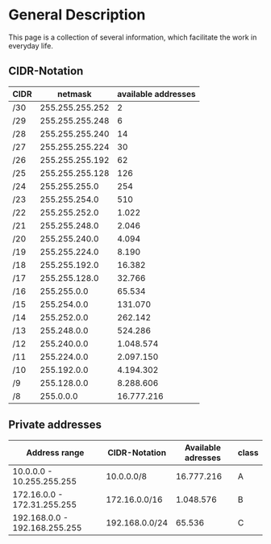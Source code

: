 # General Description

This page is a collection of several information, which facilitate the work in everyday life.

## CIDR-Notation
| CIDR	| netmask		  | available addresses |
| ----- | --------------- | ------------------- |
| /30	| 255.255.255.252 |	2					|
| /29	| 255.255.255.248 |	6					|
| /28	| 255.255.255.240 |	14					|
| /27	| 255.255.255.224 |	30					|
| /26	| 255.255.255.192 |	62					|
| /25	| 255.255.255.128 |	126					|
| /24	| 255.255.255.0	  | 254					|
| /23	| 255.255.254.0	  | 510					|
| /22	| 255.255.252.0	  | 1.022				|
| /21	| 255.255.248.0	  | 2.046				|
| /20	| 255.255.240.0	  | 4.094				|
| /19	| 255.255.224.0	  | 8.190				|
| /18	| 255.255.192.0	  | 16.382				|
| /17	| 255.255.128.0	  | 32.766				|
| /16	| 255.255.0.0	  | 65.534				|
| /15	| 255.254.0.0	  | 131.070				|
| /14	| 255.252.0.0	  | 262.142				|
| /13	| 255.248.0.0	  | 524.286				|
| /12	| 255.240.0.0	  | 1.048.574			|
| /11	| 255.224.0.0	  | 2.097.150			|
| /10	| 255.192.0.0	  | 4.194.302			|
| /9	| 255.128.0.0	  | 8.288.606			|
| /8	| 255.0.0.0	      | 16.777.216			|

## Private addresses
| Address range                 | CIDR-Notation  | Available adresses | class |
| ----------------------------- | -------------- | ------------------ | ----- |
| 10.0.0.0 - 10.255.255.255     |   10.0.0.0/8   | 16.777.216         |   A   |
| 172.16.0.0 - 172.31.255.255   | 172.16.0.0/16  | 1.048.576          |   B   |
| 192.168.0.0 - 192.168.255.255 | 192.168.0.0/24 | 65.536             |   C   |
